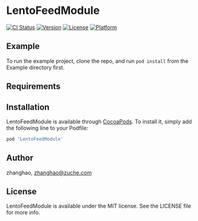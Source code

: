 # LentoFeedModule

[![CI Status](https://img.shields.io/travis/zhanghao/LentoFeedModule.svg?style=flat)](https://travis-ci.org/zhanghao/LentoFeedModule)
[![Version](https://img.shields.io/cocoapods/v/LentoFeedModule.svg?style=flat)](https://cocoapods.org/pods/LentoFeedModule)
[![License](https://img.shields.io/cocoapods/l/LentoFeedModule.svg?style=flat)](https://cocoapods.org/pods/LentoFeedModule)
[![Platform](https://img.shields.io/cocoapods/p/LentoFeedModule.svg?style=flat)](https://cocoapods.org/pods/LentoFeedModule)

## Example

To run the example project, clone the repo, and run `pod install` from the Example directory first.

## Requirements

## Installation

LentoFeedModule is available through [CocoaPods](https://cocoapods.org). To install
it, simply add the following line to your Podfile:

```ruby
pod 'LentoFeedModule'
```

## Author

zhanghao, zhanghao@zuche.com

## License

LentoFeedModule is available under the MIT license. See the LICENSE file for more info.
